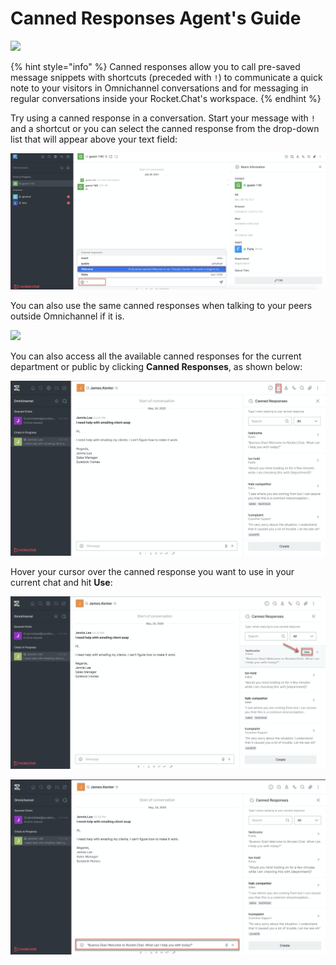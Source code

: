 # Canned Responses Agent's Guide

![](<../../../../.gitbook/assets/2021-06-10\_22-31-38 (3) (3) (3) (3) (3) (3) (3) (3) (3) (2) (3) (1) (1) (1) (1) (1) (1) (7).jpg>)

{% hint style="info" %}
Canned responses allow you to call pre-saved message snippets with shortcuts (preceded with `!`) to communicate a quick note to your visitors in Omnichannel conversations and for messaging in regular conversations inside your Rocket.Chat's workspace.
{% endhint %}

Try using a canned response in a conversation. Start your message with `!` and a shortcut or you can select the canned response from the drop-down list that will appear above your text field:

![](<../../../../.gitbook/assets/image (518).png>)

You can also use the same canned responses when talking to your peers outside Omnichannel if it is.

![](../../../../.gitbook/assets/canned.gif)

You can also access all the available canned responses for the current department or public by clicking **Canned Responses**, as shown below:

![](<../../../../.gitbook/assets/image (524).png>)

Hover your cursor over the canned response you want to use in your current chat and hit **Use**:

![](<../../../../.gitbook/assets/image (525).png>)

![](<../../../../.gitbook/assets/image (526).png>)
